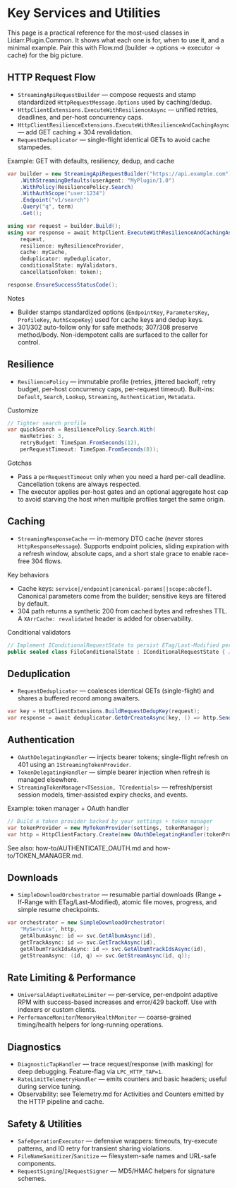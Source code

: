 # Key Services and Utilities

This page is a practical reference for the most-used classes in Lidarr.Plugin.Common. It shows what each one is for, when to use it, and a minimal example. Pair this with Flow.md (builder → options → executor → cache) for the big picture.

## HTTP Request Flow

- `StreamingApiRequestBuilder` — compose requests and stamp standardized `HttpRequestMessage.Options` used by caching/dedup.
- `HttpClientExtensions.ExecuteWithResilienceAsync` — unified retries, deadlines, and per-host concurrency caps.
- `HttpClientResilienceExtensions.ExecuteWithResilienceAndCachingAsync` — add GET caching + 304 revalidation.
- `RequestDeduplicator` — single-flight identical GETs to avoid cache stampedes.

Example: GET with defaults, resiliency, dedup, and cache

```csharp
var builder = new StreamingApiRequestBuilder("https://api.example.com")
    .WithStreamingDefaults(userAgent: "MyPlugin/1.0")
    .WithPolicy(ResiliencePolicy.Search)
    .WithAuthScope("user:1234")
    .Endpoint("v1/search")
    .Query("q", term)
    .Get();

using var request = builder.Build();
using var response = await httpClient.ExecuteWithResilienceAndCachingAsync(
    request,
    resilience: myResilienceProvider,
    cache: myCache,
    deduplicator: myDeduplicator,
    conditionalState: myValidators,
    cancellationToken: token);

response.EnsureSuccessStatusCode();
```

Notes

- Builder stamps standardized options (`EndpointKey`, `ParametersKey`, `ProfileKey`, `AuthScopeKey`) used for cache keys and dedup keys.
- 301/302 auto-follow only for safe methods; 307/308 preserve method/body. Non-idempotent calls are surfaced to the caller for control.

## Resilience

- `ResiliencePolicy` — immutable profile (retries, jittered backoff, retry budget, per-host concurrency caps, per-request timeout). Built-ins: `Default`, `Search`, `Lookup`, `Streaming`, `Authentication`, `Metadata`.

Customize

```csharp
// Tighter search profile
var quickSearch = ResiliencePolicy.Search.With(
    maxRetries: 3,
    retryBudget: TimeSpan.FromSeconds(12),
    perRequestTimeout: TimeSpan.FromSeconds(8));
```

Gotchas

- Pass a `perRequestTimeout` only when you need a hard per-call deadline. Cancellation tokens are always respected.
- The executor applies per-host gates and an optional aggregate host cap to avoid starving the host when multiple profiles target the same origin.

## Caching

- `StreamingResponseCache` — in-memory DTO cache (never stores `HttpResponseMessage`). Supports endpoint policies, sliding expiration with a refresh window, absolute caps, and a short stale grace to enable race-free 304 flows.

Key behaviors

- Cache keys: `service|/endpoint|canonical-params[|scope:abcdef]`. Canonical parameters come from the builder; sensitive keys are filtered by default.
- 304 path returns a synthetic 200 from cached bytes and refreshes TTL. A `XArrCache: revalidated` header is added for observability.

Conditional validators

```csharp
// Implement IConditionalRequestState to persist ETag/Last-Modified per cache key
public sealed class FileConditionalState : IConditionalRequestState { /* ... */ }
```

## Deduplication

- `RequestDeduplicator` — coalesces identical GETs (single-flight) and shares a buffered record among awaiters.

```csharp
var key = HttpClientExtensions.BuildRequestDedupKey(request);
var response = await deduplicator.GetOrCreateAsync(key, () => http.SendAsync(request, token), token);
```

## Authentication

- `OAuthDelegatingHandler` — injects bearer tokens; single-flight refresh on 401 using an `IStreamingTokenProvider`.
- `TokenDelegatingHandler` — simple bearer injection when refresh is managed elsewhere.
- `StreamingTokenManager<TSession, TCredentials>` — refresh/persist session models, timer-assisted expiry checks, and events.

Example: token manager + OAuth handler

```csharp
// Build a token provider backed by your settings + token manager
var tokenProvider = new MyTokenProvider(settings, tokenManager);
var http = HttpClientFactory.Create(new OAuthDelegatingHandler(tokenProvider, logger));
```

See also: how-to/AUTHENTICATE_OAUTH.md and how-to/TOKEN_MANAGER.md.

## Downloads

- `SimpleDownloadOrchestrator` — resumable partial downloads (Range + If-Range with ETag/Last-Modified), atomic file moves, progress, and simple resume checkpoints.

```csharp
var orchestrator = new SimpleDownloadOrchestrator(
    "MyService", http,
    getAlbumAsync: id => svc.GetAlbumAsync(id),
    getTrackAsync: id => svc.GetTrackAsync(id),
    getAlbumTrackIdsAsync: id => svc.GetAlbumTrackIdsAsync(id),
    getStreamAsync: (id, q) => svc.GetStreamAsync(id, q));
```

## Rate Limiting & Performance

- `UniversalAdaptiveRateLimiter` — per-service, per-endpoint adaptive RPM with success-based increases and error/429 backoff. Use with indexers or custom clients.
- `PerformanceMonitor`/`MemoryHealthMonitor` — coarse-grained timing/health helpers for long-running operations.

## Diagnostics

- `DiagnosticTapHandler` — trace request/response (with masking) for deep debugging. Feature-flag via `LPC_HTTP_TAP=1`.
- `RateLimitTelemetryHandler` — emits counters and basic headers; useful during service tuning.
- Observability: see Telemetry.md for Activities and Counters emitted by the HTTP pipeline and cache.

## Safety & Utilities

- `SafeOperationExecutor` — defensive wrappers: timeouts, try-execute patterns, and IO retry for transient sharing violations.
- `FileNameSanitizer`/`Sanitize` — filesystem-safe names and URL-safe components.
- `RequestSigning`/`IRequestSigner` — MD5/HMAC helpers for signature schemes.
